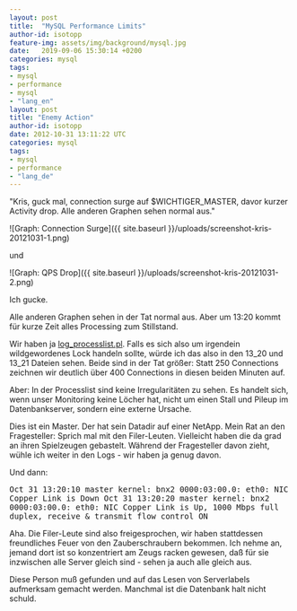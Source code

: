 ```yaml
---
layout: post
title:  "MySQL Performance Limits"
author-id: isotopp
feature-img: assets/img/background/mysql.jpg
date:   2019-09-06 15:30:14 +0200
categories: mysql
tags:
- mysql
- performance
- mysql
- "lang_en"
layout: post
title: "Enemy Action"
author-id: isotopp
date: 2012-10-31 13:11:22 UTC
categories: mysql
tags:
- mysql
- performance
- "lang_de"
---
```

"Kris, guck mal, connection surge auf $WICHTIGER_MASTER, davor kurzer Activity drop. Alle anderen Graphen sehen normal aus."

![Graph: Connection Surge]({{ site.baseurl }}/uploads/screenshot-kris-20121031-1.png)

und

![Graph: QPS Drop]({{ site.baseurl }}/uploads/screenshot-kris-20121031-2.png)

Ich gucke.

Alle anderen Graphen sehen in der Tat normal aus. Aber um 13:20 kommt für kurze Zeit alles Processing zum Stillstand.

Wir haben ja <a href='http://blog.wl0.org/2011/02/log_processlist-sh-script-for-monitoring-mysql-instances/'>log_processlist.pl</a>. Falls es sich also um irgendein wildgewordenes Lock handeln sollte, würde ich das also in den 13_20 und 13_21 Dateien sehen. Beide sind in der Tat größer: Statt 250 Connections zeichnen wir deutlich über 400 Connections in diesen beiden Minuten auf.

Aber: In der Processlist sind keine Irregularitäten zu sehen. Es handelt sich, wenn unser Monitoring keine Löcher hat, nicht um einen Stall und Pileup im Datenbankserver, sondern eine externe Ursache.

Dies ist ein Master. Der hat sein Datadir auf einer NetApp. Mein Rat an den Fragesteller: Sprich mal mit den Filer-Leuten. Vielleicht haben die da grad an ihren Spielzeugen gebastelt. Während der Fragesteller davon zieht, wühle ich weiter in den Logs - wir haben ja genug davon.

Und dann:

<tt>Oct 31 13:20:10 master kernel: bnx2 0000:03:00.0: eth0: NIC Copper Link is Down
Oct 31 13:20:20 master kernel: bnx2 0000:03:00.0: eth0: NIC Copper Link is Up, 1000 Mbps full duplex, receive & transmit flow control ON</tt>

Aha. Die Filer-Leute sind also freigesprochen, wir haben stattdessen freundliches Feuer von den Zauberschraubern bekommen. Ich nehme an, jemand dort ist so konzentriert am Zeugs racken gewesen, daß für sie inzwischen alle Server gleich sind - sehen ja auch alle gleich aus.

Diese Person muß gefunden und auf das Lesen von Serverlabels aufmerksam gemacht werden. Manchmal ist die Datenbank halt nicht schuld.
